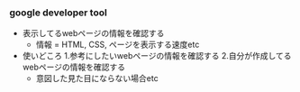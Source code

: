 ### google developer tool
- 表示してるwebページの情報を確認する
  - 情報 = HTML, CSS, ページを表示する速度etc
- 使いどころ
  1.参考にしたいwebページの情報を確認する
  2.自分が作成してるwebページの情報を確認する
    - 意図した見た目にならない場合etc